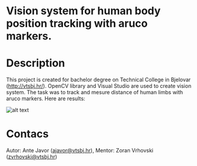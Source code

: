 # Vision system for human body position tracking with aruco markers.
# Description
This project is created for bachelor degree on Technical College in Bjelovar (http://vtsbj.hr/). OpenCV library and Visual Studio are used to create vision system. The task was to track and mesure distance of human limbs with aruco markers. Here are results:

 ![alt text](https://github.com/antejavor/human-body-tracking-aruco/blob/master/Image.png)


# Contacs
Autor: Ante Javor (ajavor@vtsbj.hr),
Mentor: Zoran Vrhovski (zvrhovski@vtsbj.hr)
